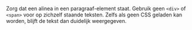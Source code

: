 <!-- @license CC0-1.0 -->

Zorg dat een alinea in een paragraaf-element staat. Gebruik geen `<div>` of `<span>` voor op zichzelf staande teksten.
Zelfs als geen CSS geladen kan worden, blijft de tekst dan duidelijk weergegeven.
